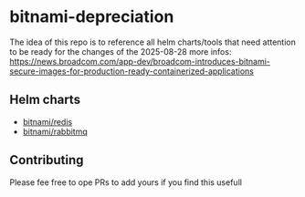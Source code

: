# bitnami-depreciation

The idea of this repo is to reference all helm charts/tools that need attention to be ready for the changes of the 2025-08-28
more infos: https://news.broadcom.com/app-dev/broadcom-introduces-bitnami-secure-images-for-production-ready-containerized-applications

## Helm charts

- [bitnami/redis](./helm/bitnami-redis)
- [bitnami/rabbitmq](./helm/bitnami-rabbitmq)


## Contributing

Please fee free to ope PRs to add yours if you find this usefull

